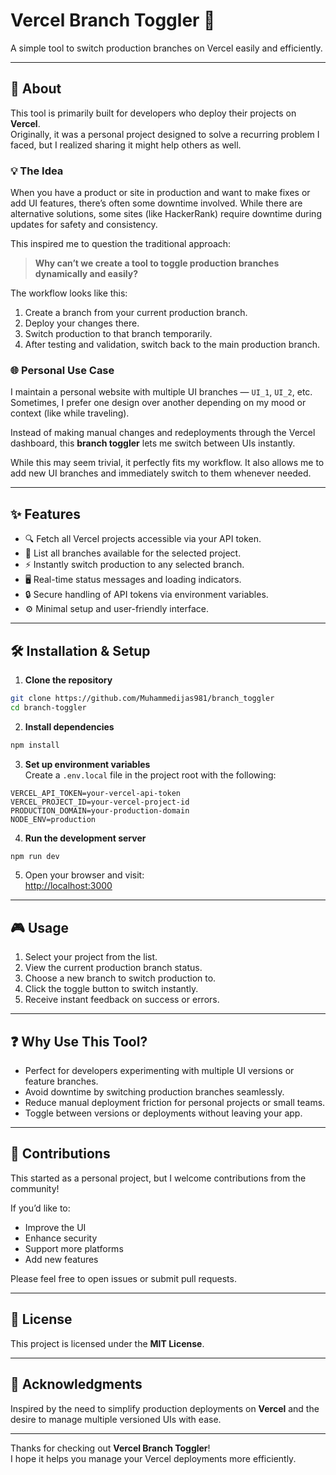 # Vercel Branch Toggler 🎯

A simple tool to switch production branches on Vercel easily and efficiently.

---

## 📖 About

This tool is primarily built for developers who deploy their projects on **Vercel**.  
Originally, it was a personal project designed to solve a recurring problem I faced, but I realized sharing it might help others as well.

### 💡 The Idea

When you have a product or site in production and want to make fixes or add UI features, there’s often some downtime involved. While there are alternative solutions, some sites (like HackerRank) require downtime during updates for safety and consistency.

This inspired me to question the traditional approach:  

> **Why can’t we create a tool to toggle production branches dynamically and easily?**

The workflow looks like this:
1. Create a branch from your current production branch.
2. Deploy your changes there.
3. Switch production to that branch temporarily.
4. After testing and validation, switch back to the main production branch.  

### 🌐 Personal Use Case

I maintain a personal website with multiple UI branches — `UI_1`, `UI_2`, etc. Sometimes, I prefer one design over another depending on my mood or context (like while traveling).  

Instead of making manual changes and redeployments through the Vercel dashboard, this **branch toggler** lets me switch between UIs instantly.

While this may seem trivial, it perfectly fits my workflow. It also allows me to add new UI branches and immediately switch to them whenever needed.

---

## ✨ Features

- 🔍 Fetch all Vercel projects accessible via your API token.  
- 🌿 List all branches available for the selected project.  
- ⚡ Instantly switch production to any selected branch.  
- 🖥️ Real-time status messages and loading indicators.  
- 🔒 Secure handling of API tokens via environment variables.  
- ⚙️ Minimal setup and user-friendly interface.  

---

## 🛠️ Installation & Setup

1. **Clone the repository**

```bash
git clone https://github.com/Muhammedijas981/branch_toggler
cd branch-toggler
```

2. **Install dependencies**

```bash
npm install
```

3. **Set up environment variables**  
Create a `.env.local` file in the project root with the following:

```env
VERCEL_API_TOKEN=your-vercel-api-token
VERCEL_PROJECT_ID=your-vercel-project-id
PRODUCTION_DOMAIN=your-production-domain
NODE_ENV=production
```

4. **Run the development server**

```bash
npm run dev
```

5. Open your browser and visit:  
[http://localhost:3000](http://localhost:3000)

---

## 🎮 Usage

1. Select your project from the list.  
2. View the current production branch status.  
3. Choose a new branch to switch production to.  
4. Click the toggle button to switch instantly.  
5. Receive instant feedback on success or errors.  

---

## ❓ Why Use This Tool?

- Perfect for developers experimenting with multiple UI versions or feature branches.  
- Avoid downtime by switching production branches seamlessly.  
- Reduce manual deployment friction for personal projects or small teams.  
- Toggle between versions or deployments without leaving your app.  

---

## 🤝 Contributions

This started as a personal project, but I welcome contributions from the community!  

If you’d like to:
- Improve the UI  
- Enhance security  
- Support more platforms  
- Add new features  

Please feel free to open issues or submit pull requests.

---

## 📜 License

This project is licensed under the **MIT License**.

---

## 🙏 Acknowledgments

Inspired by the need to simplify production deployments on **Vercel** and the desire to manage multiple versioned UIs with ease.  

---

Thanks for checking out **Vercel Branch Toggler**!  
I hope it helps you manage your Vercel deployments more efficiently.
